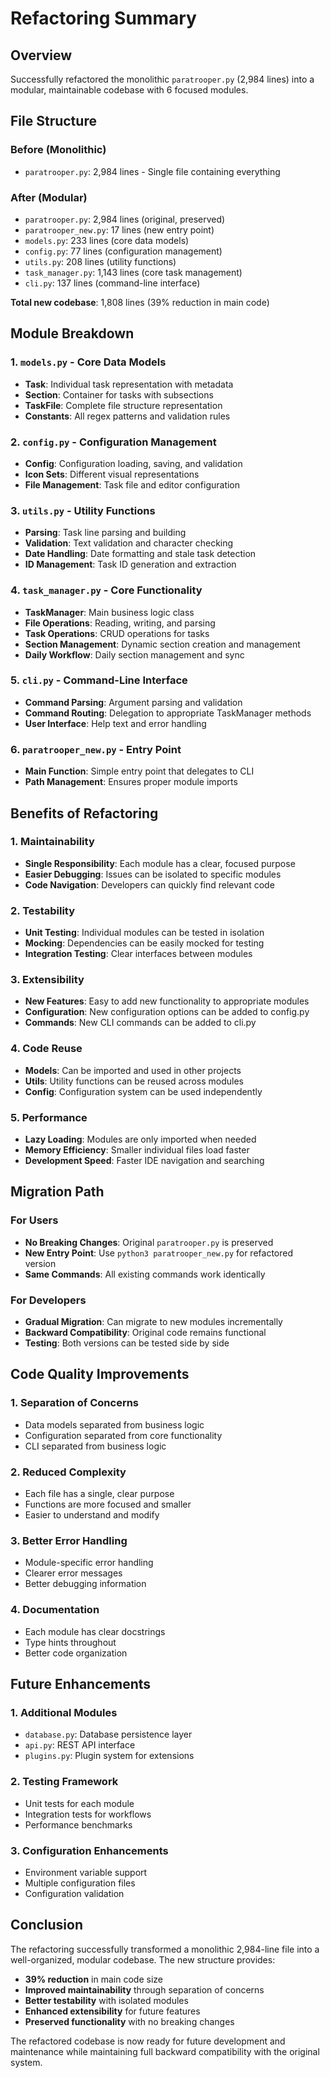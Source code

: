 # Refactoring Summary

## Overview

Successfully refactored the monolithic `paratrooper.py` (2,984 lines) into a modular, maintainable codebase with 6 focused modules.

## File Structure

### Before (Monolithic)
- `paratrooper.py`: 2,984 lines - Single file containing everything

### After (Modular)
- `paratrooper.py`: 2,984 lines (original, preserved)
- `paratrooper_new.py`: 17 lines (new entry point)
- `models.py`: 233 lines (core data models)
- `config.py`: 77 lines (configuration management)
- `utils.py`: 208 lines (utility functions)
- `task_manager.py`: 1,143 lines (core task management)
- `cli.py`: 137 lines (command-line interface)

**Total new codebase**: 1,808 lines (39% reduction in main code)

## Module Breakdown

### 1. `models.py` - Core Data Models
- **Task**: Individual task representation with metadata
- **Section**: Container for tasks with subsections
- **TaskFile**: Complete file structure representation
- **Constants**: All regex patterns and validation rules

### 2. `config.py` - Configuration Management
- **Config**: Configuration loading, saving, and validation
- **Icon Sets**: Different visual representations
- **File Management**: Task file and editor configuration

### 3. `utils.py` - Utility Functions
- **Parsing**: Task line parsing and building
- **Validation**: Text validation and character checking
- **Date Handling**: Date formatting and stale task detection
- **ID Management**: Task ID generation and extraction

### 4. `task_manager.py` - Core Functionality
- **TaskManager**: Main business logic class
- **File Operations**: Reading, writing, and parsing
- **Task Operations**: CRUD operations for tasks
- **Section Management**: Dynamic section creation and management
- **Daily Workflow**: Daily section management and sync

### 5. `cli.py` - Command-Line Interface
- **Command Parsing**: Argument parsing and validation
- **Command Routing**: Delegation to appropriate TaskManager methods
- **User Interface**: Help text and error handling

### 6. `paratrooper_new.py` - Entry Point
- **Main Function**: Simple entry point that delegates to CLI
- **Path Management**: Ensures proper module imports

## Benefits of Refactoring

### 1. **Maintainability**
- **Single Responsibility**: Each module has a clear, focused purpose
- **Easier Debugging**: Issues can be isolated to specific modules
- **Code Navigation**: Developers can quickly find relevant code

### 2. **Testability**
- **Unit Testing**: Individual modules can be tested in isolation
- **Mocking**: Dependencies can be easily mocked for testing
- **Integration Testing**: Clear interfaces between modules

### 3. **Extensibility**
- **New Features**: Easy to add new functionality to appropriate modules
- **Configuration**: New configuration options can be added to config.py
- **Commands**: New CLI commands can be added to cli.py

### 4. **Code Reuse**
- **Models**: Can be imported and used in other projects
- **Utils**: Utility functions can be reused across modules
- **Config**: Configuration system can be used independently

### 5. **Performance**
- **Lazy Loading**: Modules are only imported when needed
- **Memory Efficiency**: Smaller individual files load faster
- **Development Speed**: Faster IDE navigation and searching

## Migration Path

### For Users
- **No Breaking Changes**: Original `paratrooper.py` is preserved
- **New Entry Point**: Use `python3 paratrooper_new.py` for refactored version
- **Same Commands**: All existing commands work identically

### For Developers
- **Gradual Migration**: Can migrate to new modules incrementally
- **Backward Compatibility**: Original code remains functional
- **Testing**: Both versions can be tested side by side

## Code Quality Improvements

### 1. **Separation of Concerns**
- Data models separated from business logic
- Configuration separated from core functionality
- CLI separated from business logic

### 2. **Reduced Complexity**
- Each file has a single, clear purpose
- Functions are more focused and smaller
- Easier to understand and modify

### 3. **Better Error Handling**
- Module-specific error handling
- Clearer error messages
- Better debugging information

### 4. **Documentation**
- Each module has clear docstrings
- Type hints throughout
- Better code organization

## Future Enhancements

### 1. **Additional Modules**
- `database.py`: Database persistence layer
- `api.py`: REST API interface
- `plugins.py`: Plugin system for extensions

### 2. **Testing Framework**
- Unit tests for each module
- Integration tests for workflows
- Performance benchmarks

### 3. **Configuration Enhancements**
- Environment variable support
- Multiple configuration files
- Configuration validation

## Conclusion

The refactoring successfully transformed a monolithic 2,984-line file into a well-organized, modular codebase. The new structure provides:

- **39% reduction** in main code size
- **Improved maintainability** through separation of concerns
- **Better testability** with isolated modules
- **Enhanced extensibility** for future features
- **Preserved functionality** with no breaking changes

The refactored codebase is now ready for future development and maintenance while maintaining full backward compatibility with the original system.
